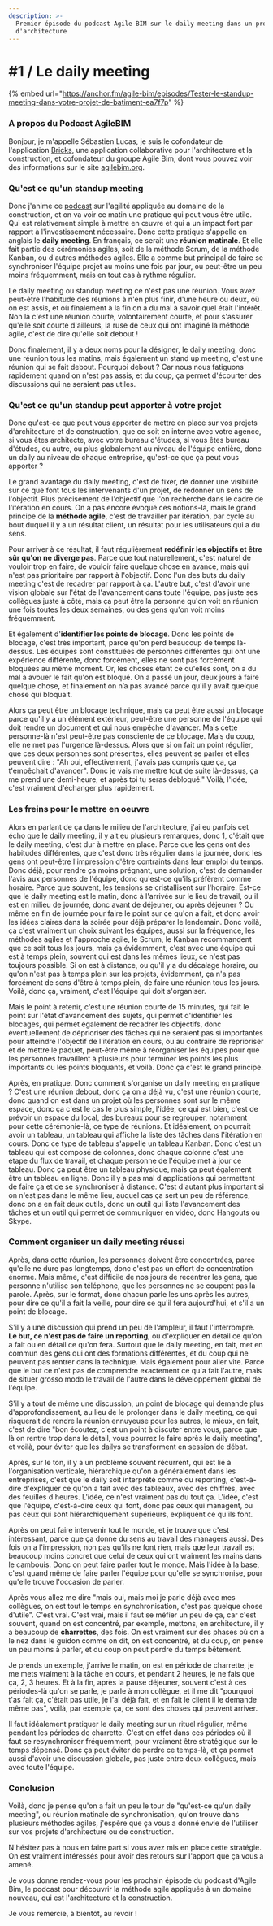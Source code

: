 ```yaml
---
description: >-
  Premier épisode du podcast Agile BIM sur le daily meeting dans un projet
  d'architecture
---
```


# \#1 / Le daily meeting

{% embed url="https://anchor.fm/agile-bim/episodes/Tester-le-standup-meeting-dans-votre-projet-de-batiment-ea7f7p" %}

### A propos du Podcast AgileBIM

Bonjour, je m'appelle Sébastien Lucas, je suis le cofondateur de l'application [Bricks](https://www.bricksapp.io/), une application collaborative pour l'architecture et la construction, et cofondateur du groupe Agile Bim, dont vous pouvez voir des informations sur le site [agilebim.org](https://www.agilebim.org/).

### Qu'est ce qu'un standup meeting

Donc j'anime ce [podcast](https://anchor.fm/agile-bim) sur l'agilité appliquée au domaine de la construction, et on va voir ce matin une pratique qui peut vous être utile. Qui est relativement simple à mettre en œuvre et qui a un impact fort par rapport à l'investissement nécessaire. Donc cette pratique s'appelle en anglais le **daily meeting**. En français, ce serait une **réunion matinale**. Et elle fait partie des cérémonies agiles, soit de la méthode Scrum, de la méthode Kanban, ou d'autres méthodes agiles. Elle a comme but principal de faire se synchroniser l'équipe projet au moins une fois par jour, ou peut-être un peu moins fréquemment, mais en tout cas à rythme régulier. 

Le daily meeting ou standup meeting ce n'est pas une réunion. Vous avez peut-être l'habitude des réunions à n'en plus finir, d'une heure ou deux, où on est assis, et où finalement à la fin on a du mal à savoir quel était l'intérêt. Non là c'est une réunion courte,  volontairement courte, et pour s'assurer qu'elle soit courte d'ailleurs, la ruse de ceux qui ont imaginé la méthode agile, c'est de dire qu'elle soit debout ! 

Donc finalement, il y a deux noms pour la désigner, le daily meeting, donc une réunion tous les matins, mais également un stand up meeting, c'est une réunion qui se fait debout. Pourquoi debout ? Car nous nous fatiguons rapidement quand on n'est pas assis, et du coup, ça permet d'écourter des discussions qui ne seraient pas utiles. 

### Qu'est ce qu'un standup peut apporter à votre projet

Donc qu'est-ce que peut vous apporter de mettre en place sur vos projets d'architecture et de construction, que ce soit en interne avec votre agence, si vous êtes architecte, avec votre bureau d'études, si vous êtes bureau d'études, ou autre, ou plus globalement au niveau de l'équipe entière, donc un daily au niveau de chaque entreprise, qu'est-ce que ça peut vous apporter ?

Le grand avantage du daily meeting, c'est de fixer, de donner une visibilité sur ce que font tous les intervenants d'un projet, de redonner un sens de l'objectif. Plus précisement de l'objectif que l'on recherche dans le cadre de l'itération en cours. On a pas encore évoqué ces notions-là, mais le grand principe de la **méthode agile**, c'est de travailler par itération, par cycle au bout duquel il y a un résultat client, un résultat pour les utilisateurs qui a du sens. 

Pour arriver à ce résultat, il faut régulièrement **redéfinir les objectifs et être sûr qu'on ne diverge pas**. Parce que tout naturellement, c'est naturel de vouloir trop en faire, de vouloir faire quelque chose en avance, mais qui n'est pas prioritaire par rapport à l'objectif. Donc l'un des buts du daily meeting c'est de recadrer par rapport à ça. L'autre but, c'est d'avoir une vision globale sur l'état de l'avancement dans toute l'équipe, pas juste ses collègues juste à côté, mais ça peut être la personne qu'on voit en réunion une fois toutes les deux semaines, ou des gens qu'on voit moins fréquemment. 

Et également d'**identifier les points de blocage**. Donc les points de blocage, c'est très important, parce qu'on perd beaucoup de temps là-dessus. Les équipes sont constituées de personnes différentes qui ont une expérience différente, donc forcément, elles ne sont pas forcément bloquées au même moment. Or, les choses étant ce qu'elles sont, on a du mal à avouer le fait qu'on est bloqué. On a passé un jour, deux jours à faire quelque chose, et finalement on n’a pas avancé parce qu'il y avait quelque chose qui bloquait. 

Alors ça peut être un blocage technique, mais ça peut être aussi un blocage parce qu'il y a un élément extérieur, peut-être une personne de l'équipe qui doit rendre un document et qui nous empêche d'avancer. Mais cette personne-là n'est peut-être pas consciente de ce blocage. Mais du coup, elle ne met pas l'urgence là-dessus. Alors que si on fait un point régulier, que ces deux personnes sont présentes, elles peuvent se parler et elles peuvent dire : "Ah oui, effectivement, j'avais pas compris que ça, ça t'empêchait d'avancer". Donc je vais me mettre tout de suite là-dessus, ça me prend une demi-heure, et après toi tu seras débloqué." Voilà, l'idée, c'est vraiment d'échanger plus rapidement.

### Les freins pour le mettre en oeuvre

Alors en parlant de ça dans le milieu de l'architecture, j'ai eu parfois cet écho que le daily meeting, il y ait eu plusieurs remarques, donc 1, c'était que le daily meeting, c'est dur à mettre en place. Parce que les gens ont des habitudes différentes, que c'est donc très régulier dans la journée, donc les gens ont peut-être l'impression d'être contraints dans leur emploi du temps. Donc déjà, pour rendre ça moins prégnant, une solution, c'est de demander l'avis aux personnes de l'équipe, donc qu'est-ce qu'ils préfèrent comme horaire. Parce que souvent, les tensions se cristallisent sur l'horaire. Est-ce que le daily meeting est le matin, donc à l'arrivée sur le lieu de travail, ou il est en milieu de journée, donc avant de déjeuner, ou après déjeuner ? Ou même en fin de journée pour faire le point sur ce qu'on a fait, et donc avoir les idées claires dans la soirée pour déjà préparer le lendemain. Donc voilà, ça c'est vraiment un choix suivant les équipes, aussi sur la fréquence, les méthodes agiles et l'approche agile, le Scrum, le Kanban recommandent que ce soit tous les jours, mais ça évidemment, c'est avec une équipe qui est à temps plein, souvent qui est dans les mêmes lieux, ce n'est pas toujours possible. Si on est à distance, ou qu'il y a du décalage horaire, ou qu'on n'est pas à temps plein sur les projets, évidemment, ça n'a pas forcément de sens d'être à temps plein, de faire une réunion tous les jours. Voilà, donc ça, vraiment, c'est l'équipe qui doit s'organiser. 

Mais le point à retenir, c'est une réunion courte de 15 minutes, qui fait le point sur l'état d'avancement des sujets, qui permet d'identifier les blocages, qui permet également de recadrer les objectifs, donc éventuellement de déprioriser des tâches qui ne seraient pas si importantes pour atteindre l'objectif de l'itération en cours, ou au contraire de reprioriser et de mettre le paquet, peut-être même à réorganiser les équipes pour que les personnes travaillent à plusieurs pour terminer les points les plus importants ou les points bloquants, et voilà. Donc ça c'est le grand principe.

Après, en pratique. Donc comment s'organise un daily meeting en pratique ? C'est une réunion debout, donc ça on a déjà vu, c'est une réunion courte, donc quand on est dans un projet où les personnes sont sur le même espace, donc ça c'est le cas le plus simple, l'idée, ce qui est bien, c'est de prévoir un espace du local, des bureaux pour se regrouper, notamment pour cette cérémonie-là, ce type de réunions. Et idéalement, on pourrait avoir un tableau, un tableau qui affiche la liste des tâches dans l'itération en cours. Donc ce type de tableau s'appelle un tableau Kanban. Donc c'est un tableau qui est composé de colonnes, donc chaque colonne c'est une étape du flux de travail, et chaque personne de l'équipe met à jour ce tableau. Donc ça peut être un tableau physique, mais ça peut également être un tableau en ligne. Donc il y a pas mal d'applications qui permettent de faire ça et de se synchroniser à distance. C'est d'autant plus important si on n'est pas dans le même lieu, auquel cas ça sert un peu de référence, donc on a en fait deux outils, donc un outil qui liste l'avancement des tâches et un outil qui permet de communiquer en vidéo, donc Hangouts ou Skype.

### Comment organiser un daily meeting réussi

Après, dans cette réunion, les personnes doivent être concentrées, parce qu'elle ne dure pas longtemps, donc c'est pas un effort de concentration énorme. Mais même, c'est difficile de nos jours de recentrer les gens, que personne n'utilise son téléphone, que les personnes ne se coupent pas la parole. Après, sur le format, donc chacun parle les uns après les autres, pour dire ce qu'il a fait la veille, pour dire ce qu'il fera  aujourd'hui, et s'il a un point de blocage. 

S'il y a une discussion qui prend un peu de l'ampleur, il faut l'interrompre. **Le but, ce n'est pas de faire un reporting**, ou d'expliquer en détail ce qu'on a fait ou en détail ce qu'on fera. Surtout que le daily meeting, en fait, met en commun des gens qui ont des formations différentes, et du coup qui ne peuvent pas rentrer dans la technique. Mais également pour aller vite. Parce que le but ce n'est pas de comprendre exactement ce qu'a fait l'autre, mais de situer grosso modo le travail de l'autre dans le développement global de l'équipe. 

S'il y a tout de même une discussion, un point de blocage qui demande plus d'approfondissement, au lieu de le prolonger dans le daily meeting, ce qui risquerait de rendre la réunion ennuyeuse pour les autres, le mieux, en fait, c'est de dire "bon écoutez, c'est un point à discuter entre vous, parce que là on rentre trop dans le détail, vous pourrez le faire après le daily meeting", et voilà, pour éviter que les dailys se transforment en session de débat. 

Après, sur le ton, il y a un problème souvent récurrent, qui est lié à l'organisation verticale, hiérarchique qu'on a généralement dans les entreprises, c'est que le daily soit interprété comme du reporting, c'est-à-dire d'expliquer ce qu'on a fait avec des tableaux, avec des chiffres, avec des feuilles d'heures. L'idée, ce n'est vraiment pas du tout ça. L'idée, c'est que l'équipe, c'est-à-dire ceux qui font, donc pas ceux qui managent, ou pas ceux qui sont hiérarchiquement supérieurs, expliquent ce qu'ils font. 

Après on peut faire intervenir tout le monde, et je trouve que c'est intéressant, parce que ça donne du sens au travail des managers aussi. Des fois on a l'impression, non pas qu'ils ne font rien, mais que leur travail est beaucoup moins concret que celui de ceux qui ont vraiment les mains dans le cambouis. Donc on peut faire parler tout le monde. Mais l'idée à la base, c'est quand même de faire parler l'équipe pour qu'elle se synchronise, pour qu'elle trouve l'occasion de parler. 

Après vous allez me dire "mais oui, mais moi je parle déjà avec mes collègues, on est tout le temps en synchronisation, c'est pas quelque chose d'utile". C'est vrai. C'est vrai, mais il faut se méfier un peu de ça, car c'est souvent, quand on est concentré, par exemple, mettons, en architecture, il y a beaucoup de **charrettes**, des fois.  On est vraiment sur des phases où on a le nez dans le guidon comme on dit, on est concentré, et du coup, on pense un peu moins à parler, et du coup on peut perdre du temps bêtement. 

Je prends un exemple, j'arrive le matin, on est en période de charrette, je me mets vraiment à la tâche en cours, et pendant 2 heures, je ne fais que ça, 2, 3 heures. Et à la fin, après la pause déjeuner, souvent c'est à ces périodes-là qu'on se parle, je parle à mon collègue, et il me dit "pourquoi t'as fait ça, c'était pas utile, je l'ai déjà fait, et en fait le client il le demande même pas", voilà, par exemple ça, ce sont des choses qui peuvent arriver. 

Il faut idéalement pratiquer le daily meeting sur un rituel régulier, même pendant les périodes de charrette.  C'est en effet dans ces périodes où il faut se resynchroniser fréquemment, pour vraiment être stratégique sur le temps dépensé. Donc ça peut éviter de perdre ce temps-là, et ça permet aussi d'avoir une discussion globale, pas juste entre deux collègues, mais avec toute l'équipe. 

### Conclusion

Voilà, donc je pense qu'on a fait un peu le tour de "qu'est-ce qu'un daily meeting", ou réunion matinale de synchronisation, qu'on trouve dans plusieurs méthodes agiles, j'espère que ça vous a donné envie de l'utiliser sur vos projets d'architecture ou de construction. 

N'hésitez pas à nous en faire part si vous avez mis en place cette stratégie. On est vraiment intéressés pour avoir des retours sur l'apport que ça vous a amené. 

Je vous donne rendez-vous pour les prochain épisode du podcast d'Agile Bim, le podcast pour découvrir la méthode agile appliquée à un domaine nouveau, qui est l'architecture et la construction. 

Je vous remercie, à bientôt, au revoir !

